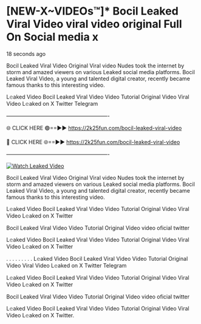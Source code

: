 # [NEW-X~VIDEOs™]* Bocil Leaked Viral Video viral video original Full On Social media x

18 seconds ago

Bocil Leaked Viral Video Original Viral video Nudes took the internet by storm and amazed viewers on various Leaked social media platforms. Bocil Leaked Viral Video, a young and talented digital creator, recently became famous thanks to this interesting video.

L𝚎aked Video Bocil Leaked Viral Video Video Tutorial Original Video Viral Video L𝚎aked on X Twitter Telegram

———————————————————-

🌐 CLICK HERE 🟢==►► https://2k25fun.com/bocil-leaked-viral-video

🔴 CLICK HERE 🌐==►► https://2k25fun.com/bocil-leaked-viral-video

———————————————————-

[![Watch Leaked Video](https://miro.medium.com/v2/resize:fit:828/format:webp/1*cilzJN44JGOrTw9NJCrNHA.gif "Watch Leaked Video")](https://2k25fun.com/bocil-leaked-viral-video)

Bocil Leaked Viral Video Original Viral video Nudes took the internet by storm and amazed viewers on various Leaked social media platforms. Bocil Leaked Viral Video, a young and talented digital creator, recently became famous thanks to this interesting video.

L𝚎aked Video Bocil Leaked Viral Video Video Tutorial Original Video Viral Video L𝚎aked on X Twitter

Bocil Leaked Viral Video Video Tutorial Original Video video oficial twitter

L𝚎aked Video Bocil Leaked Viral Video Video Tutorial Original Video Viral Video L𝚎aked on X Twitter

. . . . . . . . . L𝚎aked Video Bocil Leaked Viral Video Video Tutorial Original Video Viral Video L𝚎aked on X Twitter Telegram

L𝚎aked Video Bocil Leaked Viral Video Video Tutorial Original Video Viral Video L𝚎aked on X Twitter

Bocil Leaked Viral Video Video Tutorial Original Video video oficial twitter

L𝚎aked Video Bocil Leaked Viral Video Video Tutorial Original Video Viral Video L𝚎aked on X Twitter.